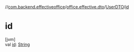 //[com.backend.effectiveoffice](../../../index.md)/[office.effective.dto](../index.md)/[UserDTO](index.md)/[id](id.md)

# id

[jvm]\
val [id](id.md): [String](https://kotlinlang.org/api/latest/jvm/stdlib/kotlin/-string/index.html)

